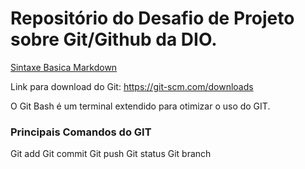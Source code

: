 # Repositório do Desafio de Projeto sobre Git/Github da DIO.

[Sintaxe Basica Markdown](https://www.markdownguide.org/getting-started/)

Link para download do Git: https://git-scm.com/downloads

O Git Bash é um terminal extendido para otimizar o uso do GIT.

### Principais Comandos do GIT

Git add
Git commit
Git push
Git status
Git branch
